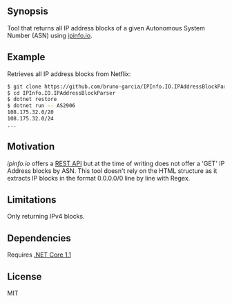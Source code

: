 ## Synopsis

Tool that returns all IP address blocks of a given Autonomous System Number (ASN) using [ipinfo.io](https://ipinfo.io).

## Example

Retrieves all IP address blocks from Netflix:

```sh
$ git clone https://github.com/bruno-garcia/IPInfo.IO.IPAddressBlockParser.git
$ cd IPInfo.IO.IPAddressBlockParser
$ dotnet restore
$ dotnet run -- AS2906
108.175.32.0/20
108.175.32.0/24
...
```

## Motivation

_ipinfo.io_ offers a [REST API](https://ipinfo.io/developers) but at the time of writing does not offer a 'GET' IP Address blocks by ASN.
This tool doesn't rely on the HTML structure as it extracts IP blocks in the format 0.0.0.0/0 line by line with Regex. 

## Limitations

Only returning IPv4 blocks.

## Dependencies

Requires [.NET Core 1.1](https://www.microsoft.com/net/download/core)

## License

MIT